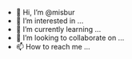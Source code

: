 - 👋 Hi, I’m @misbur
- 👀 I’m interested in ...
- 🌱 I’m currently learning ...
- 💞️ I’m looking to collaborate on ...
- 📫 How to reach me ...

<!---
misbur/misbur is a ✨ special ✨ repository because its `README.md` (this file) appears on your GitHub profile.
You can click the Preview link to take a look at your changes.
--->
